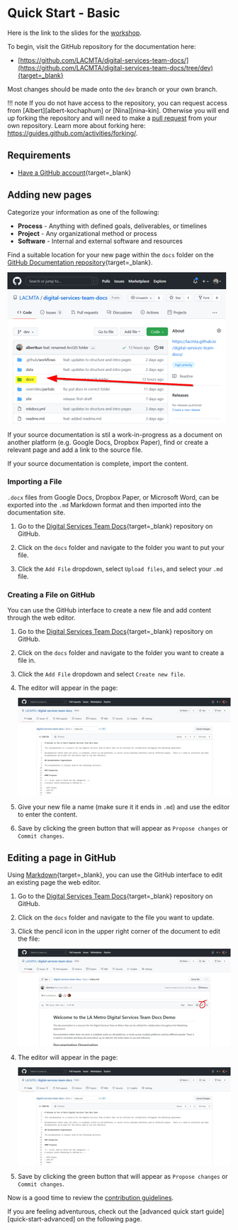 # Quick Start - Basic

Here is the link to the slides for the [workshop](./media/workshop9_10_21.pdf).

To begin, visit the GitHub repository for the documentation here:

 - [https://github.com/LACMTA/digital-services-team-docs/](https://github.com/LACMTA/digital-services-team-docs/tree/dev){target=_blank}

Most changes should be made onto the `dev` branch or your own branch.

!!! note
    If you do not have access to the repository, you can request access from [Albert][albert-kochaphum] or [Nina][nina-kin]. Otherwise you will end up forking the repository and will need to make a [pull request](https://docs.github.com/en/github/collaborating-with-pull-requests/proposing-changes-to-your-work-with-pull-requests/about-pull-requests) from your own repository. Learn more about forking here:
    https://guides.github.com/activities/forking/.

## Requirements

- [Have a GitHub account](https://github.com/){target=_blank}

## Adding new pages

Categorize your information as one of the following:

- **Process** - Anything with defined goals, deliverables, or timelines
- **Project** - Any organizational method or process
- **Software** - Internal and external software and resources

Find a suitable location for your new page within the `docs` folder on the [GitHub Documentation repository](https://github.com/LACMTA/digital-services-team-docs/){target=_blank}.

![Location of the docs folder](media/docs_folder.png)

If your source documentation is stil a work-in-progress as a document on another platform (e.g. Google Docs, Dropbox Paper), find or create a relevant page and add a link to the source file.

If your source documentation is complete, import the content.

### Importing a File

`.docx` files from Google Docs, Dropbox Paper, or Microsoft Word, can be exported into the `.md` Markdown format and then imported into the documentation site.

1. Go to the [Digital Services Team Docs](https://github.com/LACMTA/digital-services-team-docs.git){target=_blank} repository on GitHub.

2. Click on the `docs` folder and navigate to the folder you want to put your file.

3. Click the `Add File` dropdown, select `Upload files`, and select your `.md` file.

### Creating a File on GitHub

You can use the GitHub interface to create a new file and add content through the web editor.

1. Go to the [Digital Services Team Docs](https://github.com/LACMTA/digital-services-team-docs.git){target=_blank} repository on GitHub.

2. Click on the `docs` folder and navigate to the folder you want to create a file in.

3. Click the `Add File` dropdown and select `Create new file`.

4. The editor will appear in the page:

    ![GitHub editor](./media/github-editor.jpg)

5. Give your new file a name (make sure it it ends in `.md`) and use the editor to enter the content.

6. Save by clicking the green button that will appear as `Propose changes` or `Commit changes`.

## Editing a page in GitHub

Using [Markdown](https://guides.github.com/features/mastering-markdown/#what){target=_blank}, you can use the GitHub interface to edit an existing page the web editor.

1. Go to the [Digital Services Team Docs](https://github.com/LACMTA/digital-services-team-docs.git){target=_blank} repository on GitHub.

2. Click on the `docs` folder and navigate to the file you want to update.

3. Click the pencil icon in the upper right corner of the document to edit the file:

    ![edit icon on GitHub](./media/github-edit-icon.jpg)

4. The editor will appear in the page:

    ![GitHub editor](./media/github-editor.jpg)

5. Save by clicking the green button that will appear as `Propose changes` or `Commit changes`.

Now is a good time to review the [contribution guidelines](quick-start-advanced.md).

If you are feeling adventurous, check out the [advanced quick start guide][quick-start-advanced] on the following page.
